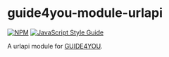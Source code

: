 # guide4you-module-urlapi

[![NPM](https://nodei.co/npm/guide4you-module-urlapi.png?mini=true)](https://npmjs.org/package/guide4you-module-urlapi)
[![JavaScript Style Guide](https://img.shields.io/badge/code%20style-standard-brightgreen.svg)](http://standardjs.com/)

A urlapi module for [GUIDE4YOU](https://github.com/KlausBenndorf/guide4you).